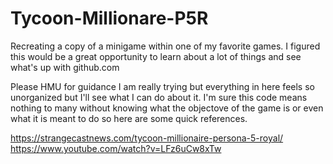 # Tycoon-Millionare-P5R
Recreating a copy of a minigame within one of my favorite games. I figured this would be a great opportunity to learn about a lot of things and see what's up with github.com

Please HMU for guidance I am really trying but everything in here feels so unorganized but I'll see what I can do about it. I'm sure this code means nothing to many without knowing what the objectove of the game is or even what it is meant to do so here are some quick references.

https://strangecastnews.com/tycoon-millionaire-persona-5-royal/
https://www.youtube.com/watch?v=LFz6uCw8xTw

